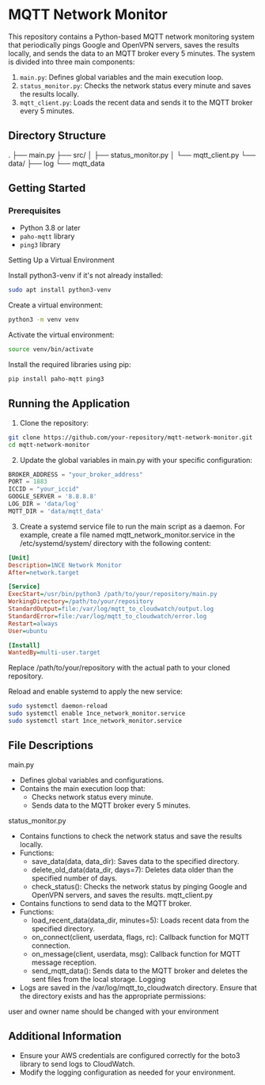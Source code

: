 # MQTT Network Monitor

This repository contains a Python-based MQTT network monitoring system that periodically pings Google and OpenVPN servers, saves the results locally, and sends the data to an MQTT broker every 5 minutes. The system is divided into three main components:

1. `main.py`: Defines global variables and the main execution loop.
2. `status_monitor.py`: Checks the network status every minute and saves the results locally.
3. `mqtt_client.py`: Loads the recent data and sends it to the MQTT broker every 5 minutes.

## Directory Structure

.
├── main.py
├── src/
│   ├── status_monitor.py
│   └── mqtt_client.py
└── data/
    ├── log
    └── mqtt_data

## Getting Started

### Prerequisites

- Python 3.8 or later
- `paho-mqtt` library
- `ping3` library

Setting Up a Virtual Environment

Install python3-venv if it's not already installed:
```sh
sudo apt install python3-venv
```

Create a virtual environment:
```sh
python3 -m venv venv
```

Activate the virtual environment:
```sh
source venv/bin/activate
```

Install the required libraries using pip:
```sh
pip install paho-mqtt ping3
```

## Running the Application

1. Clone the repository:

```sh
git clone https://github.com/your-repository/mqtt-network-monitor.git
cd mqtt-network-monitor
```

2. Update the global variables in main.py with your specific configuration:
```python
BROKER_ADDRESS = "your_broker_address"
PORT = 1883
ICCID = "your_iccid"
GOOGLE_SERVER = '8.8.8.8'
LOG_DIR = 'data/log'
MQTT_DIR = 'data/mqtt_data'
```

3. Create a systemd service file to run the main script as a daemon. For example, create a file named mqtt_network_monitor.service in the /etc/systemd/system/ directory with the following content:

```ini
[Unit]
Description=1NCE Network Monitor
After=network.target

[Service]
ExecStart=/usr/bin/python3 /path/to/your/repository/main.py
WorkingDirectory=/path/to/your/repository
StandardOutput=file:/var/log/mqtt_to_cloudwatch/output.log
StandardError=file:/var/log/mqtt_to_cloudwatch/error.log
Restart=always
User=ubuntu

[Install]
WantedBy=multi-user.target
```

Replace /path/to/your/repository with the actual path to your cloned repository.

Reload and enable systemd to apply the new service:
```sh
sudo systemctl daemon-reload
sudo systemctl enable 1nce_network_monitor.service
sudo systemctl start 1nce_network_monitor.service
```

## File Descriptions
main.py
- Defines global variables and configurations.
- Contains the main execution loop that:
  - Checks network status every minute.
  - Sends data to the MQTT broker every 5 minutes.

status_monitor.py
- Contains functions to check the network status and save the results locally.
- Functions:
  - save_data(data, data_dir): Saves data to the specified directory.
  - delete_old_data(data_dir, days=7): Deletes data older than the specified number of days.
  - check_status(): Checks the network status by pinging Google and OpenVPN servers, and saves the results.
mqtt_client.py
- Contains functions to send data to the MQTT broker.
- Functions:
  - load_recent_data(data_dir, minutes=5): Loads recent data from the specified directory.
  - on_connect(client, userdata, flags, rc): Callback function for MQTT connection.
  - on_message(client, userdata, msg): Callback function for MQTT message reception.
  - send_mqtt_data(): Sends data to the MQTT broker and deletes the sent files from the local storage.
Logging
- Logs are saved in the /var/log/mqtt_to_cloudwatch directory. Ensure that the directory exists and has the appropriate permissions:

user and owner name should be changed with your environment

## Additional Information
- Ensure your AWS credentials are configured correctly for the boto3 library to send logs to CloudWatch.
- Modify the logging configuration as needed for your environment.
